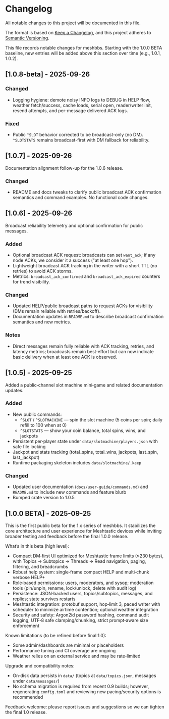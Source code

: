 # Changelog

All notable changes to this project will be documented in this file.

The format is based on [Keep a Changelog](https://keepachangelog.com/en/1.0.0/),
and this project adheres to [Semantic Versioning](https://semver.org/spec/v2.0.0.html).

This file records notable changes for meshbbs. Starting with the 1.0.0 BETA baseline, new entries will be added above this section over time (e.g., 1.0.1, 1.0.2).

## [1.0.8-beta] - 2025-09-26

### Changed
- Logging hygiene: demote noisy INFO logs to DEBUG in HELP flow, weather fetch/success, cache loads, serial open, reader/writer init, resend attempts, and per-message delivered ACK logs.

### Fixed
- Public `^SLOT` behavior corrected to be broadcast-only (no DM). `^SLOTSTATS` remains broadcast-first with DM fallback for reliability.

## [1.0.7] - 2025-09-26

Documentation alignment follow-up for the 1.0.6 release.

### Changed
- README and docs tweaks to clarify public broadcast ACK confirmation semantics and command examples. No functional code changes.

## [1.0.6] - 2025-09-26

Broadcast reliability telemetry and optional confirmation for public messages.

### Added
- Optional broadcast ACK request: broadcasts can set `want_ack`; if any node ACKs, we consider it a success ("at least one hop").
- Lightweight broadcast ACK tracking in the writer with a short TTL (no retries) to avoid ACK storms.
- Metrics: `broadcast_ack_confirmed` and `broadcast_ack_expired` counters for trend visibility.

### Changed
- Updated HELP/public broadcast paths to request ACKs for visibility (DMs remain reliable with retries/backoff).
- Documentation updates in `README.md` to describe broadcast confirmation semantics and new metrics.

### Notes
- Direct messages remain fully reliable with ACK tracking, retries, and latency metrics; broadcasts remain best‑effort but can now indicate basic delivery when at least one ACK is observed.

## [1.0.5] - 2025-09-25

Added a public‑channel slot machine mini‑game and related documentation updates.

### Added
- New public commands:
	- `^SLOT` / `^SLOTMACHINE` — spin the slot machine (5 coins per spin; daily refill to 100 when at 0)
	- `^SLOTSTATS` — show your coin balance, total spins, wins, and jackpots
- Persistent per‑player state under `data/slotmachine/players.json` with safe file locking
- Jackpot and stats tracking (total_spins, total_wins, jackpots, last_spin, last_jackpot)
- Runtime packaging skeleton includes `data/slotmachine/.keep`

### Changed
- Updated user documentation (`docs/user-guide/commands.md`) and `README.md` to include new commands and feature blurb
- Bumped crate version to 1.0.5

## [1.0.0 BETA] - 2025-09-25

This is the first public beta for the 1.x series of meshbbs. It stabilizes the core architecture and user experience for Meshtastic devices while inviting broader testing and feedback before the final 1.0.0 release.

What’s in this beta (high level):
- Compact DM‑first UI optimized for Meshtastic frame limits (≤230 bytes), with Topics → Subtopics → Threads → Read navigation, paging, filtering, and breadcrumbs
- Robust help system: single‑frame compact HELP and multi‑chunk verbose HELP+
- Role‑based permissions: users, moderators, and sysop; moderation tools (pin/unpin, rename, lock/unlock, delete with audit log)
- Persistence: JSON‑backed users, topics/subtopics, messages, and replies; state survives restarts
- Meshtastic integration: protobuf support, hop‑limit 3, paced writer with scheduler to minimize airtime contention; optional weather integration
- Security and safety: Argon2id password hashing, command audit logging, UTF‑8 safe clamping/chunking, strict prompt‑aware size enforcement

Known limitations (to be refined before final 1.0):
- Some admin/dashboards are minimal or placeholders
- Performance tuning and CI coverage are ongoing
- Weather relies on an external service and may be rate‑limited

Upgrade and compatibility notes:
- On‑disk data persists in `data/` (topics at `data/topics.json`, messages under `data/messages/`)
- No schema migration is required from recent 0.9 builds; however, regenerating `config.toml` and reviewing new pacing/security options is recommended

Feedback welcome: please report issues and suggestions so we can tighten the final 1.0 release.
